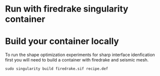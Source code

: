 # Run with firedrake singularity container


Build your container locally
========================================

To run the shape optimization experiments for sharp interface idenfication first you will need to build a container with firedrake and seismic mesh.  

```shell
sudo singularity build firedrake.sif recipe.def 
```